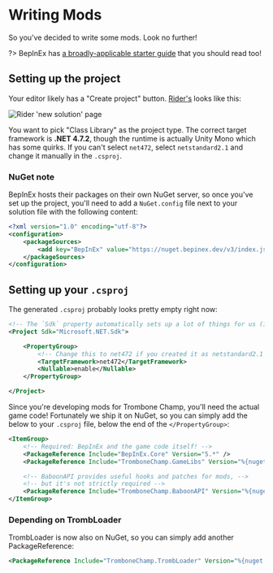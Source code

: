 # Writing Mods

So you've decided to write some mods. Look no further!

?> BepInEx has [a broadly-applicable starter guide](https://docs.bepinex.dev/articles/dev_guide/plugin_tutorial/index.html) that you should read too!

## Setting up the project

Your editor likely has a "Create project" button. [Rider's](https://jetbrains.com/rider/) looks like this:

![Rider 'new solution' page](../docs/files/new_solution.png)

You want to pick "Class Library" as the project type. The correct target framework is **.NET 4.7.2**,
though the runtime is actually Unity Mono which has some quirks. If you can't select `net472`, select
`netstandard2.1` and change it manually in the `.csproj`.

### NuGet note

BepInEx hosts their packages on their own NuGet server, so once you've set up the project, you'll need
to add a `NuGet.config` file next to your solution file with the following content:

```xml
<?xml version="1.0" encoding="utf-8"?>
<configuration>
    <packageSources>
        <add key="BepInEx" value="https://nuget.bepinex.dev/v3/index.json" />
    </packageSources>
</configuration>
```

## Setting up your `.csproj`

The generated `.csproj` probably looks pretty empty right now:

```xml
<!-- The `Sdk` property automatically sets up a lot of things for us (i.e. standard library!) -->
<Project Sdk="Microsoft.NET.Sdk">

    <PropertyGroup>
        <!-- Change this to net472 if you created it as netstandard2.1 -->
        <TargetFramework>net472</TargetFramework>
        <Nullable>enable</Nullable>
    </PropertyGroup>

</Project>
```

Since you're developing mods for Trombone Champ, you'll need the actual game code!
Fortunately we ship it on NuGet, so you can simply add the below to your `.csproj` file,
below the end of the `</PropertyGroup>`:

```xml
<ItemGroup>
    <!-- Required: BepInEx and the game code itself! -->
    <PackageReference Include="BepInEx.Core" Version="5.*" />
    <PackageReference Include="TromboneChamp.GameLibs" Version="%{nuget:TromboneChamp.GameLibs}" />

    <!-- BaboonAPI provides useful hooks and patches for mods, -->
    <!-- but it's not strictly required -->
    <PackageReference Include="TromboneChamp.BaboonAPI" Version="%{nuget:TromboneChamp.BaboonAPI}" />
</ItemGroup>
```

### Depending on TrombLoader

TrombLoader is now also on NuGet, so you can simply add another PackageReference:

```xml
<PackageReference Include="TromboneChamp.TrombLoader" Version="%{nuget:TromboneChamp.TrombLoader}" />
```
